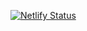 [![Netlify Status](https://api.netlify.com/api/v1/badges/39a7dfc6-6a8d-4995-83e0-8d76413414e7/deploy-status)](https://app.netlify.com/sites/astonishing-malasada-215db8/deploys)